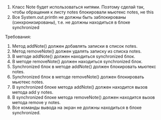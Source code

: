 
1. Класс Note будет использоваться нитями. Поэтому сделай так, чтобы обращения к листу notes блокировали мьютекс notes, не this
2. Все System.out.println не должны быть заблокированы (синхронизированы), т.е. не должны находиться в блоке synchronized


Требования:
1.	Метод addNote() должен добавлять записки в список notes.
2.	Метод removeNote() должен удалять записку из списка notes.
3.	В методе addNote() должен находиться synchronized блок.
4.	В методе removeNote() должен находиться synchronized блок.
5.	Synchronized блок в методе addNote() должен блокировать мьютекс notes.
6.	Synchronized блок в методе removeNote() должен блокировать мьютекс notes.
7.	В synchronized блоке метода addNote() должен находится вызов метода add у notes.
8.	В synchronized блоке метода removeNote() должен находится вызов метода remove у notes.
9.	Все команды вывода на экран не должны находиться в блоке synchronized.


